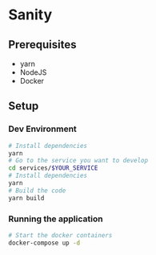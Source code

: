 # Sanity

## Prerequisites
* yarn
* NodeJS
* Docker

## Setup

### Dev Environment
```bash
# Install dependencies
yarn
# Go to the service you want to develop
cd services/$YOUR_SERVICE
# Install dependencies
yarn
# Build the code
yarn build
```
### Running the application

```bash
# Start the docker containers
docker-compose up -d
```
